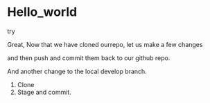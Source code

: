 # Hello_world
try

Great,
Now that we have cloned ourrepo,
let us make a few changes

and then push and commit them back to our github repo.

And another change to the local develop branch.

1. Clone
2. Stage and commit.


